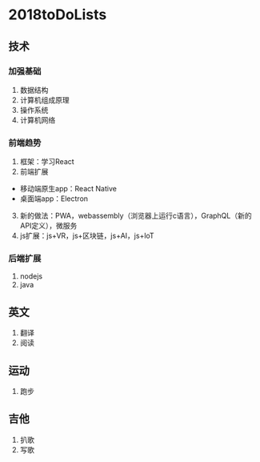 

# 2018toDoLists

## 技术

### 加强基础
1. 数据结构
2. 计算机组成原理
3. 操作系统
4. 计算机网络

### 前端趋势
1. 框架：学习React
2. 前端扩展
* 移动端原生app：React Native 
* 桌面端app：Electron
3. 新的做法：PWA，webassembly（浏览器上运行c语言），GraphQL（新的API定义），微服务
4. js扩展：js+VR，js+区块链，js+AI，js+loT

### 后端扩展
1. nodejs
2. java

## 英文
1. 翻译
2. 阅读

## 运动
1. 跑步

## 吉他
1. 扒歌
2. 写歌










